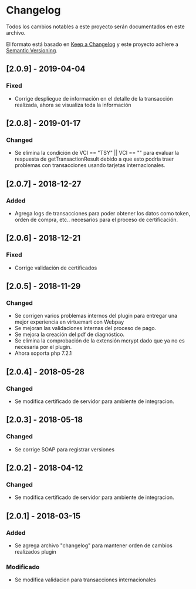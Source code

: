 # Changelog
Todos los cambios notables a este proyecto serán documentados en este archivo.

El formato está basado en [Keep a Changelog](http://keepachangelog.com/en/1.0.0/)
y este proyecto adhiere a [Semantic Versioning](http://semver.org/spec/v2.0.0.html).

## [2.0.9] - 2019-04-04
### Fixed
- Corrige despliegue de información en el detalle de la transacción realizada, ahora se visualiza toda la información

## [2.0.8] - 2019-01-17
### Changed
- Se elimina la condición de VCI == "TSY" || VCI == "" para evaluar la respuesta de getTransactionResult debido a que
esto podría traer problemas con transacciones usando tarjetas internacionales.

## [2.0.7] - 2018-12-27
### Added
- Agrega logs de transacciones para poder obtener los datos como token, orden de compra, etc.. necesarios para el proceso de certificación.

## [2.0.6] - 2018-12-21
### Fixed
- Corrige validación de certificados

## [2.0.5] - 2018-11-29
### Changed
- Se corrigen varios problemas internos del plugin para entregar una mejor experiencia en virtuemart con Webpay
- Se mejoran las validaciones internas del proceso de pago.
- Se mejora la creación del pdf de diagnóstico.
- Se elimina la comprobación de la extensión mcrypt dado que ya no es necesaria por el plugin.
- Ahora soporta php 7.2.1

## [2.0.4] - 2018-05-28
### Changed
- Se modifica certificado de servidor para ambiente de integracion.

## [2.0.3] - 2018-05-18
### Changed
- Se corrige SOAP para registrar versiones

## [2.0.2] - 2018-04-12
### Changed
- Se modifica certificado de servidor para ambiente de integracion.


## [2.0.1] - 2018-03-15
### Added
- Se agrega archivo "changelog" para mantener orden de cambios realizados plugin

### Modificado
- Se modifica validacion para  transacciones internacionales
